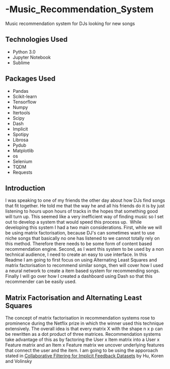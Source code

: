 # -Music_Recommendation_System
Music recommendation system for DJs looking for new songs



## Technologies Used
* Python 3.0
* Jupyter Notebook
* Sublime

## Packages Used
* Pandas
* Scikit-learn
* Tensorflow
* Numpy
* Itertools
* Scipy
* Dash
* Implicit
* Spotipy
* Librosa
* Pydub
* Matplotlib
* os
* Selenium
* TQDM
* Requests

## Introduction

I was speaking to one of my friends the other day about how DJs find songs that fit together. He told me that the way he and all his friends do it is by just listening to hours upon hours of tracks in the hopes that something good will turn up. This seemed like a very inefficient way of finding music so I set out to develop a system that would speed this process up. 
While developing this system I had a two main considerations. First, while we will be using matrix factorisation, because DJ's can sometimes want to use niche songs that basically no one has listened to we cannot totally rely on this method. Therefore there needs to be some form of content based recommendation engine. Second, as I want this system to be used by a non technical audience, I need to create an easy to use interface. In this Readme I am going to first focus on using Alternating Least Squares and matrix factorisation to recommend similar songs, then will cover how I used a neural network to create a item based system for recommending songs. Finally I will go over how I created a dashboard using Dash so that this recommender can be easily used.

## Matrix Factorisation and Alternating Least Squares

The concept of matrix factorisation in recommendation systems rose to prominence during the Netflix prize in which the winner used this technique extensively. The overall idea is that every matrix X with the shape n x p can be rewritten as a dot product of three matrices. Recommendation systems take advantage of this as by factoring the User x Item matrix into a User x Feature matrix and an Item x Feature matrix we uncover underlying features that connect the user and the item. I am going to be using the apporoach stated in [Collaborative Filtering for Implicit Feedback Datasets](http://yifanhu.net/PUB/cf.pdf) by Hu, Koren and Volinsky
